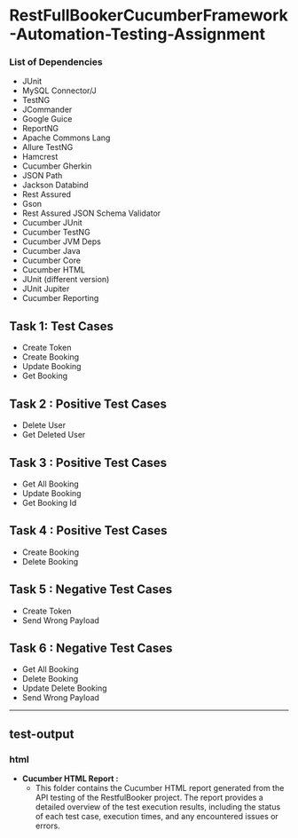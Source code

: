 # RestFullBookerCucumberFramework-Automation-Testing-Assignment


### List of Dependencies

- JUnit
- MySQL Connector/J
- TestNG
- JCommander
- Google Guice
- ReportNG
- Apache Commons Lang
- Allure TestNG
- Hamcrest
- Cucumber Gherkin
- JSON Path
- Jackson Databind
- Rest Assured
- Gson
- Rest Assured JSON Schema Validator
- Cucumber JUnit
- Cucumber TestNG
- Cucumber JVM Deps
- Cucumber Java
- Cucumber Core
- Cucumber HTML
- JUnit (different version)
- JUnit Jupiter
- Cucumber Reporting
  


## Task 1: Test Cases
- Create Token
- Create Booking
- Update Booking
- Get Booking


## Task 2 : Positive Test Cases
- Delete User
- Get Deleted User

## Task 3 : Positive Test Cases
- Get All Booking
- Update Booking
- Get Booking Id

## Task 4 : Positive Test Cases
- Create Booking
- Delete Booking
  
## Task 5 : Negative Test Cases
- Create Token
- Send Wrong Payload

## Task 6 : Negative Test Cases
- Get All Booking
- Delete Booking
- Update Delete Booking
- Send Wrong Payload

______________________________________________________________________________________________

## test-output
 ### html 
 - **Cucumber HTML Report :**
      - This folder contains the Cucumber HTML report generated from the API testing of the RestfulBooker project. The report provides a detailed overview of the test execution results, including the status of each test case, execution times, and any encountered issues or errors.
  
